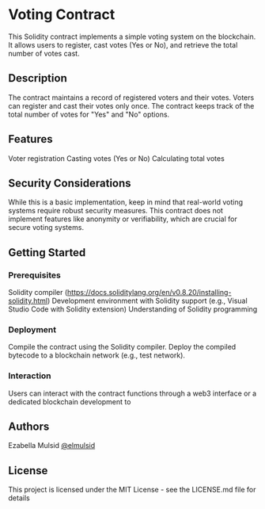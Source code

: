 # Voting Contract

This Solidity contract implements a simple voting system on the blockchain. It allows users to register, cast votes (Yes or No), and retrieve the total number of votes cast.

## Description

The contract maintains a record of registered voters and their votes. Voters can register and cast their votes only once. The contract keeps track of the total number of votes for "Yes" and "No" options.

## Features

Voter registration
Casting votes (Yes or No)
Calculating total votes

## Security Considerations
While this is a basic implementation, keep in mind that real-world voting systems require robust security measures. This contract does not implement features like anonymity or verifiability, which are crucial for secure voting systems.


## Getting Started

### Prerequisites

Solidity compiler (https://docs.soliditylang.org/en/v0.8.20/installing-solidity.html)
Development environment with Solidity support (e.g., Visual Studio Code with Solidity extension)
Understanding of Solidity programming

### Deployment

Compile the contract using the Solidity compiler.
Deploy the compiled bytecode to a blockchain network (e.g., test network).

### Interaction

Users can interact with the contract functions through a web3 interface or a dedicated blockchain development to

## Authors

Ezabella Mulsid
[@elmulsid](https://github.com/elmulsid)


## License

This project is licensed under the MIT License - see the LICENSE.md file for details
